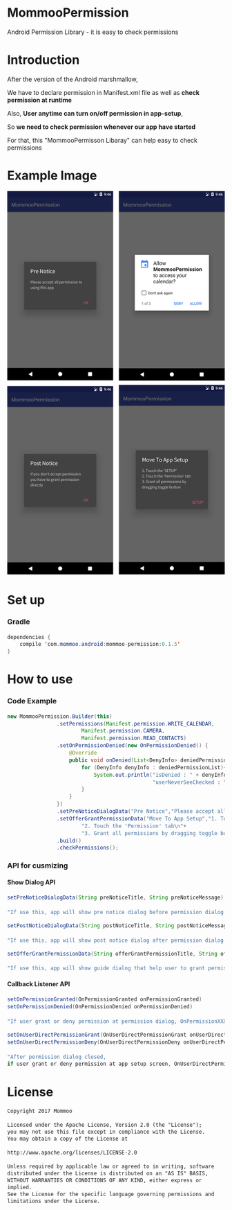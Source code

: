 # MommooPermission

Android Permission Library - it is easy to check permissions

# Introduction
After the version of the Android marshmallow, 

We have to declare permission in Manifest.xml file as well as **check permission at runtime**

Also, **User anytime can turn on/off permission in app-setup**,

So **we need to check permission whenever our app have started**

For that, this "MommooPermisson Libaray" can help easy to check permissions


# Example Image
![example screenshot](./permission_screen_shot3.png)


# Set up

### Gradle
```java
dependencies {
    compile 'com.mommoo.android:mommoo-permission:0.1.5'
}
```

# How to use

### Code Example
```java
new MommooPermission.Builder(this)
                .setPermissions(Manifest.permission.WRITE_CALENDAR, 
                        Manifest.permission.CAMERA, 
                        Manifest.permission.READ_CONTACTS)
                .setOnPermissionDenied(new OnPermissionDenied() {
                    @Override
                    public void onDenied(List<DenyInfo> deniedPermissionList) {
                        for (DenyInfo denyInfo : deniedPermissionList){
                            System.out.println("isDenied : " + denyInfo.getPermission() +" , "+ 
                                               "userNeverSeeChecked : " + denyInfo.isUserNeverAskAgainChecked());
                        }
                    }
                })
                .setPreNoticeDialogData("Pre Notice","Please accept all permission to using this app")
                .setOfferGrantPermissionData("Move To App Setup","1. Touch the 'SETUP'\n" +
                        "2. Touch the 'Permission' tab\n"+
                        "3. Grant all permissions by dragging toggle button")
                .build()
                .checkPermissions();
```

### API for cusmizing
#### Show Dialog API

 ```java
 setPreNoticeDialogData(String preNoticeTitle, String preNoticeMessage)
 
 "If use this, app will show pre notice dialog before permission dialog is shown"
 ```
 ```java
 setPostNoticeDialogData(String postNoticeTitle, String postNoticeMessage)
 
 "If use this, app will show post notice dialog after permission dialog is closed"
 ```
 ```java
 setOfferGrantPermissionData(String offerGrantPermissionTitle, String offerGrantPermissionDialog)
 
 "If use this, app will show guide dialog that help user to grant permission direclty at setup screen"
 ```


#### Callback Listener API
 ```java
 setOnPermissionGranted(OnPermissionGranted onPermissionGranted)
 setOnPermissionDenied(OnPermissionDenied onPermissionDenied)
 
 "If user grant or deny permission at permission dialog, OnPermissionXXXX listener would be invoked"
 ```
 ```java
 setOnUserDirectPermissionGrant(OnUserDirectPermissionGrant onUserDirectPermissionGrant)
 setOnUserDirectPermissionDeny(OnUserDirectPermissionDeny onUserDirectPermissionDeny)
 
 "After permission dialog closed, 
 if user grant or deny permission at app setup screen, OnUserDirectPermissionXXX listener would be invoked"
 ```
 
 # License
 ```
 Copyright 2017 Mommoo
 
 Licensed under the Apache License, Version 2.0 (the "License");
 you may not use this file except in compliance with the License.
 You may obtain a copy of the License at
 
 http://www.apache.org/licenses/LICENSE-2.0
 
 Unless required by applicable law or agreed to in writing, software
 distributed under the License is distributed on an "AS IS" BASIS,
 WITHOUT WARRANTIES OR CONDITIONS OF ANY KIND, either express or implied.
 See the License for the specific language governing permissions and
 limitations under the License.
 ```
